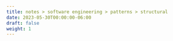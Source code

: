 ```yaml
---
title: notes > software engineering > patterns > structural
date: 2023-05-30T00:00:00-06:00
draft: false
weight: 1
---
```

